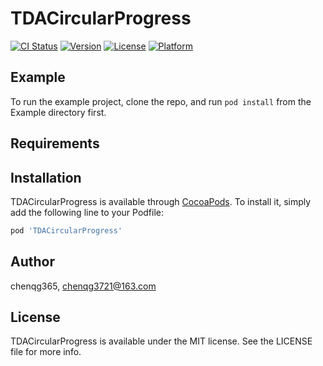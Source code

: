 # TDACircularProgress

[![CI Status](https://img.shields.io/travis/chenqg365/TDACircularProgress.svg?style=flat)](https://travis-ci.org/chenqg365/TDACircularProgress)
[![Version](https://img.shields.io/cocoapods/v/TDACircularProgress.svg?style=flat)](https://cocoapods.org/pods/TDACircularProgress)
[![License](https://img.shields.io/cocoapods/l/TDACircularProgress.svg?style=flat)](https://cocoapods.org/pods/TDACircularProgress)
[![Platform](https://img.shields.io/cocoapods/p/TDACircularProgress.svg?style=flat)](https://cocoapods.org/pods/TDACircularProgress)

## Example

To run the example project, clone the repo, and run `pod install` from the Example directory first.

## Requirements

## Installation

TDACircularProgress is available through [CocoaPods](https://cocoapods.org). To install
it, simply add the following line to your Podfile:

```ruby
pod 'TDACircularProgress'
```

## Author

chenqg365, chenqg3721@163.com

## License

TDACircularProgress is available under the MIT license. See the LICENSE file for more info.
